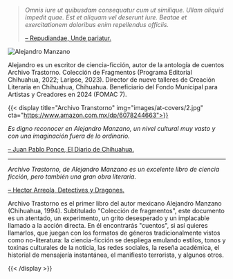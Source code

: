 > _Omnis iure ut quibusdam consequatur cum ut similique. Ullam aliquid impedit quae. Est et aliquam vel deserunt iure. Beatae et exercitationem doloribus enim repellendus officiis._
>
> [– Repudiandae, Unde pariatur.](#)

![Alejandro Manzano](images/portaits/1.jpg)

Alejandro es un escritor de ciencia-ficción, autor de la antología de cuentos Archivo Trastorno. Colección de Fragmentos (Programa Editorial Chihuahua, 2022; Laripse, 2023). Director de nueve talleres de Creación Literaria en Chihuahua, Chihuahua. Beneficiario del Fondo Municipal para Artistas y Creadores en 2024 (FOMAC 7).

{{< display title="Archivo Transtorno" img="images/at-covers/2.jpg" cta="https://www.amazon.com.mx/dp/6078244663">}}

_Es digno reconocer en Alejandro Manzano, un nivel cultural muy vasto y con una imaginación fuera de lo ordinario._

[– Juan Pablo Ponce, El Diario de Chihuahua.](https://www.eldiariodechihuahua.mx/opinion/cuentos-sin-tantos-cuentos-20221129-1998193.html#foo)

***

_Archivo Trastorno, de Alejandro Manzano es un excelente libro de ciencia ficción, pero también una gran obra literaria._

[– Hector Arreola, Detectives y Dragones.](https://detectivesydragones.blogspot.com/2023/08/hablar-de-ciencia-ficcion-en-el.html)

<!-- split -->

Archivo Trastorno es el primer libro del autor mexicano Alejandro Manzano (Chihuahua, 1994). Subtitulado "Colección de fragmentos", este documento es un atentado, un experimento, un grito desesperado y un implacable llamado a la acción directa. En él encontrarás "cuentos", si así quieres llamarlos, que juegan con los formatos de géneros tradicionalmente vistos como no-literatura: la ciencia-ficción se despliega emulando estilos, tonos y toxinas culturales de la noticia, las redes sociales, la reseña académica, el historial de mensajería instantánea, el manifiesto terrorista, y algunos otros.

{{< /display >}}
